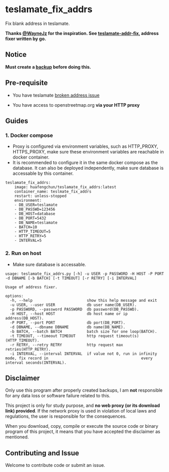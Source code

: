 # teslamate_fix_addrs

Fix blank address in teslamate.

**Thanks [@WayneJz](https://github.com/WayneJz) for the inspiration. See [teslamate-addr-fix](https://github.com/WayneJz/teslamate-addr-fix), address fixer written by go.**



## Notice

**Must create a [backup](https://docs.teslamate.org/docs/maintenance/backup_restore) before doing this.**



## Pre-requisite

- You have teslamate [broken address issue](https://github.com/adriankumpf/teslamate/issues/2956)

- You have access to openstreetmap.org **via your HTTP proxy**

  

## Guides

### 1. Docker compose

* Proxy is configured via environment variables, such as HTTP_PROXY, HTTPS_PROXY, make sure these environment variables are reachable in docker container.
* It is recommended to configure it in the same docker compose as the database. It can also be deployed independently, make sure database is accessable by this container.

```
teslamate_fix_addrs:
    image: huafengchun/teslamate_fix_addrs:latest
    container_name: teslmate_fix_addrs
    restart: unless-stopped
    environment:
    - DB_USER=teslamate
    - DB_PASSWD=123456
    - DB_HOST=database
    - DB_PORT=5432
    - DB_NAME=teslamate
    - BATCH=10
    - HTTP_TIMEOUT=5
    - HTTP_RETRY=5
    - INTERVAL=5
```



### 2. Run on host

* Make sure database is accessable.

```
usage: teslamate_fix_addrs.py [-h] -u USER -p PASSWORD -H HOST -P PORT -d DBNAME [-b BATCH] [-t TIMEOUT] [-r RETRY] [-i INTERVAL]

Usage of address fixer.

options:
  -h, --help                        show this help message and exit
  -u USER, --user USER              db user name(DB_USER).
  -p PASSWORD, --password PASSWORD  db password(DB_PASSWD).
  -H HOST, --host HOST              db host name or ip address(DB_HOST).
  -P PORT, --port PORT              db port(DB_PORT).
  -d DBNAME, --dbname DBNAME        db name(DB_NAME).
  -b BATCH, --batch BATCH           batch size for one loop(BATCH).
  -t TIMEOUT, --timeout TIMEOUT     http request timeout(s)(HTTP_TIMEOUT).
  -r RETRY, --retry RETRY           http request max retries(HTTP_RETRY).
  -i INTERVAL, --interval INTERVAL  if value not 0, run in infinity mode, fix record in                                         every interval seconds(INTERVAL).
```



## Disclaimer

Only use this program after properly created backups, I am **not** responsible for any data loss or software failure related to this.

This project is only for study purpose, and **no web proxy (or its download link) provided**. If the network proxy is used in violation of local laws and regulations, the user is responsible for the consequences.

When you download, copy, compile or execute the source code or binary program of this project, it means that you have accepted the disclaimer as mentioned.



## Contributing and Issue

 Welcome to contribute code or submit an issue.

